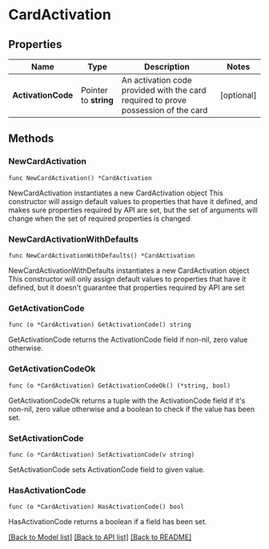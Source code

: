 # CardActivation

## Properties

Name | Type | Description | Notes
------------ | ------------- | ------------- | -------------
**ActivationCode** | Pointer to **string** | An activation code provided with the card required to prove possession of the card | [optional] 

## Methods

### NewCardActivation

`func NewCardActivation() *CardActivation`

NewCardActivation instantiates a new CardActivation object
This constructor will assign default values to properties that have it defined,
and makes sure properties required by API are set, but the set of arguments
will change when the set of required properties is changed

### NewCardActivationWithDefaults

`func NewCardActivationWithDefaults() *CardActivation`

NewCardActivationWithDefaults instantiates a new CardActivation object
This constructor will only assign default values to properties that have it defined,
but it doesn't guarantee that properties required by API are set

### GetActivationCode

`func (o *CardActivation) GetActivationCode() string`

GetActivationCode returns the ActivationCode field if non-nil, zero value otherwise.

### GetActivationCodeOk

`func (o *CardActivation) GetActivationCodeOk() (*string, bool)`

GetActivationCodeOk returns a tuple with the ActivationCode field if it's non-nil, zero value otherwise
and a boolean to check if the value has been set.

### SetActivationCode

`func (o *CardActivation) SetActivationCode(v string)`

SetActivationCode sets ActivationCode field to given value.

### HasActivationCode

`func (o *CardActivation) HasActivationCode() bool`

HasActivationCode returns a boolean if a field has been set.


[[Back to Model list]](../README.md#documentation-for-models) [[Back to API list]](../README.md#documentation-for-api-endpoints) [[Back to README]](../README.md)


